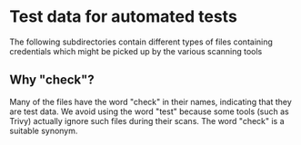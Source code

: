 # Test data for automated tests

The following subdirectories contain different types of files containing credentials which might be picked up by the various scanning tools

## Why "check"?

Many of the files have the word "check" in their names, indicating that they are test data. We avoid using the word "test" because some tools (such as Trivy) actually ignore such files during their scans. The word "check" is a suitable synonym.